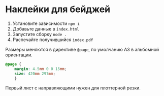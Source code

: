 # Наклейки для бейджей

1. Установите зависимости `npm i`
2. Добавьте данные в `index.html`
2. Запустите сборку `node .`
3. Распечайте получившийся `index.pdf`

Размеры меняются в директиве `@page`, по умолчанию A3 в альбомной ориентации.

```css
@page {
	margin: 4.5mm 0 0 15mm;
	size: 420mm 297mm;
	}
```

Первый лист с направляющими нужен для плоттерной резки.
